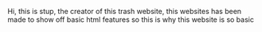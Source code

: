 Hi, this is stup, the creator of this trash website,
this websites has been made to show off basic html features
so this is why this website is so basic
